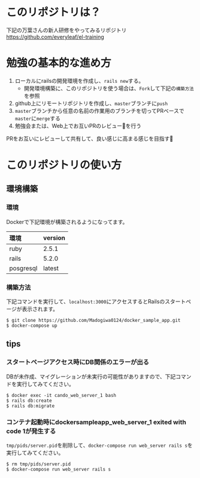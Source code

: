 # このリポジトリは？
下記の万葉さんの新人研修をやってみるリポジトリ  
https://github.com/everyleaf/el-training


# 勉強の基本的な進め方
1. ローカルにrailsの開発環境を作成し、`rails new`する。
    * 開発環境構築に、このリポジトリを使う場合は、`Fork`して下記の`構築方法`を参照
1. github上にリモートリポジトリを作成し、`master`ブランチに`push`
1. `master`ブランチから任意の名前の作業用のブランチを切ってPRベースで`master`に`merge`する
1. 勉強会または、Web上でお互いPRのレビューを行う

PRをお互いにレビューして共有して、良い感じに高まる感じを目指す:muscle:

# このリポジトリの使い方
## 環境構築
### 環境
Dockerで下記環境が構築されるようになってます。

|環境|version|
|:--|:--|
|ruby|2.5.1|
|rails|5.2.0|
|posgresql|latest|

### 構築方法
下記コマンドを実行して、`localhost:3000`にアクセスするとRailsのスタートページが表示されます。
```
$ git clone https://github.com/Madogiwa0124/docker_sample_app.git
$ docker-compose up
```

## tips
### スタートページアクセス時にDB関係のエラーが出る
DBが未作成、マイグレーションが未実行の可能性がありますので、下記コマンドを実行してみてください。
```
$ docker exec -it cando_web_server_1 bash
$ rails db:create
$ rails db:migrate
``` 

### コンテナ起動時にdockersampleapp_web_server_1 exited with code 1が発生する
`tmp/pids/server.pid`を削除して、`docker-compose run web_server rails s`を実行してみてください。
```
$ rm tmp/pids/server.pid
$ docker-compose run web_server rails s
```
